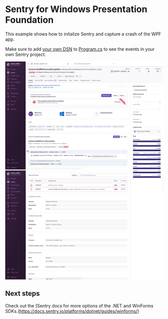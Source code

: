 # Sentry for Windows Presentation Foundation

This example shows how to initalize Sentry and capture a crash of the WPF app.

Make sure to add [your own DSN](https://docs.sentry.io/product/sentry-basics/dsn-explainer/) to [Program.cs](Program.cs) to see the events in your own Sentry project.

![WinForms sample](winforms.png)
![WinForms sample](winforms2.png)

## Next steps

Check out the [Sentry docs for more options of the .NET and WinForms SDKs.(https://docs.sentry.io/platforms/dotnet/guides/winforms/) 